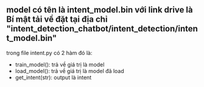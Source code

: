 model có tên là intent_model.bin với link drive là Bí mật
tải về đặt tại địa chỉ "intent_detection_chatbot/intent_detection/intent_model.bin"
------------------------------------------------------------------------------------
trong file intent.py có 2 hàm đó là:
+ train_model(): trả về giá trị là model
+ load_model(): trả về giá trị là model đã load
+ get_intent(str): output là intent
 


